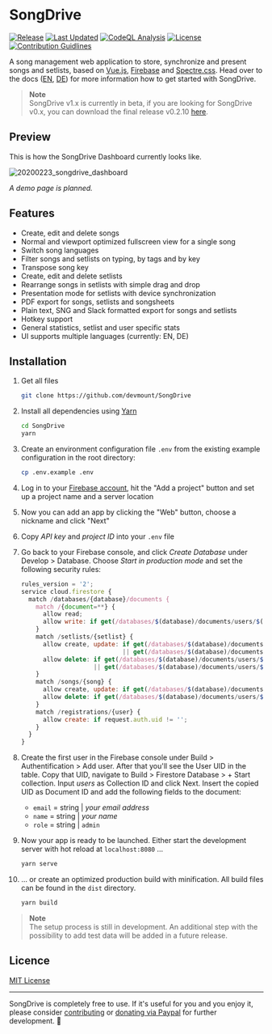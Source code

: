 # SongDrive

[![Release](https://img.shields.io/github/v/tag/devmount/SongDrive.svg?label=release&color=88b544&style=flat-square&logo=data:image/png;base64,iVBORw0KGgoAAAANSUhEUgAAABAAAAAQCAYAAAAf8/9hAAAACXBIWXMAAAsSAAALEgHS3X78AAAATklEQVQ4jWP8//8/AyWAiSLd1DCABZfEnnsVKH5zUepgpIkLKA5EnF7o3OaKYnK5125GbN4aJF7A5jRsXsAmNki8QKxzB6cXKHMBAwMDAFesMxVwNRpMAAAAAElFTkSuQmCC)](https://github.com/devmount/SongDrive/releases)
[![Last Updated](https://img.shields.io/github/last-commit/devmount/SongDrive?label=updated&color=88b544&style=flat-square)](https://github.com/devmount/SongDrive/commits/master)
[![CodeQL Analysis](https://img.shields.io/github/workflow/status/devmount/SongDrive/CodeQL?label=CodeQL&logo=github&color=88b544&style=flat-square)](https://github.com/devmount/SongDrive/actions/workflows/codeql-analysis.yml)
[![License](https://img.shields.io/badge/license-MIT-88b544.svg?style=flat-square)](./LICENSE)
[![Contribution Guidlines](https://img.shields.io/badge/contributions-welcome-88b544.svg?style=flat-square)](./.github/CONTRIBUTING.md)

A song management web application to store, synchronize and present songs and setlists, based on [Vue.js](//vuejs.org/), [Firebase](//firebase.google.com/) and [Spectre.css](//github.com/picturepan2/spectre). Head over to the docs ([EN](https://github.com/devmount/SongDrive/blob/main/src/docs/docs.en.md), [DE](https://github.com/devmount/SongDrive/blob/main/src/docs/docs.en.md)) for more information how to get started with SongDrive.

> **Note**  
> SongDrive v1.x is currently in beta, if you are looking for SongDrive v0.x, you can download the final release v0.2.10 [here](https://github.com/devmount/SongDrive/releases/tag/v0.2.10).

## Preview

This is how the SongDrive Dashboard currently looks like.

![20200223_songdrive_dashboard](https://user-images.githubusercontent.com/5441654/77798970-235c7300-7074-11ea-9485-576584d19273.png)

*A demo page is planned.*

## Features

- Create, edit and delete songs
- Normal and viewport optimized fullscreen view for a single song
- Switch song languages
- Filter songs and setlists on typing, by tags and by key
- Transpose song key
- Create, edit and delete setlists
- Rearrange songs in setlists with simple drag and drop
- Presentation mode for setlists with device synchronization
- PDF export for songs, setlists and songsheets
- Plain text, SNG and Slack formatted export for songs and setlists
- Hotkey support
- General statistics, setlist and user specific stats
- UI supports multiple languages (currently: EN, DE)

## Installation

1. Get all files

    ```bash
    git clone https://github.com/devmount/SongDrive
    ```

2. Install all dependencies using [Yarn](https://yarnpkg.com)

    ```bash
    cd SongDrive
    yarn
    ```

3. Create an environment configuration file `.env` from the existing example configuration in the root directory:

    ```bash
    cp .env.example .env
    ```

4. Log in to your [Firebase account](https://console.firebase.google.com), hit the "Add a project" button and set up a project name and a server location
5. Now you can add an app by clicking the "Web" button, choose a nickname and click "Next"
6. Copy *API key* and *project ID* into your `.env` file
7. Go back to your Firebase console, and click *Create Database* under Develop > Database. Choose *Start in production mode* and set the following security rules:

    ```javascript
    rules_version = '2';
    service cloud.firestore {
      match /databases/{database}/documents {
        match /{document=**} {
          allow read;
          allow write: if get(/databases/$(database)/documents/users/$(request.auth.uid)).data.role == "admin";
        }
        match /setlists/{setlist} {
          allow create, update: if get(/databases/$(database)/documents/users/$(request.auth.uid)).data.role == "performer"
                                || get(/databases/$(database)/documents/users/$(request.auth.uid)).data.role == "editor";
          allow delete: if get(/databases/$(database)/documents/users/$(request.auth.uid)).data.role == "editor"
                        || get(/databases/$(database)/documents/users/$(request.auth.uid)).data.role == "performer" && request.auth.uid == resource.data.creator;
        }
        match /songs/{song} {
          allow create, update: if get(/databases/$(database)/documents/users/$(request.auth.uid)).data.role == "editor";
          allow delete: if get(/databases/$(database)/documents/users/$(request.auth.uid)).data.role == "editor";
        }
        match /registrations/{user} {
          allow create: if request.auth.uid != '';
        }
      }
    }
    ```

8. Create the first user in the Firebase console under Build > Authentification > Add user. After that you'll see the User UID in the table. Copy that UID, navigate to Build > Firestore Database > + Start collection. Input *users* as Collection ID and click Next. Insert the copied UID as Document ID and add the following fields to the document:
    - `email` = string | *your email address*
    - `name` = string | *your name*
    - `role` = string | `admin`

9. Now your app is ready to be launched. Either start the development server with hot reload at `localhost:8080` ...

    ```bash
    yarn serve
    ```

10. ... or create an optimized production build with minification. All build files can be found in the `dist` directory.

    ```bash
    yarn build
    ```

> **Note**  
>The setup process is still in development. An additional step with the possibility to add test data will be added in a future release.

## Licence

[MIT License](./LICENSE)

---

SongDrive is completely free to use. If it's useful for you and you enjoy it, please consider [contributing](./.github/CONTRIBUTING.md) or [donating via Paypal](https://paypal.me/devmount) for further development. 💚
